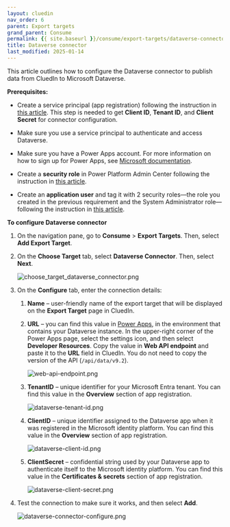 ```yaml
---
layout: cluedin
nav_order: 6
parent: Export targets
grand_parent: Consume
permalink: {{ site.baseurl }}/consume/export-targets/dataverse-connector
title: Dataverse connector
last_modified: 2025-01-14
---
```


This article outlines how to configure the Dataverse connector to publish data from CluedIn to Microsoft Dataverse.

**Prerequisites:** 

- Create a service principal (app registration) following the instruction in [this article](/consume/export-targets/create-service-principal). This step is needed to get **Client ID**, **Tenant ID**, and **Client Secret** for connector configuration.

- Make sure you use a service principal to authenticate and access Dataverse.

- Make sure you have a Power Apps account. For more information on how to sign up for Power Apps, see [Microsoft documentation](https://learn.microsoft.com/en-us/power-apps/maker/signup-for-powerapps).

- Create a **security role** in Power Platform Admin Center following the instruction in [this article](/consume/export-targets/create-security-role).

- Create an **application user** and tag it with 2 security roles—the role you created in the previous requirement and the System Administrator role—following the instruction in [this article](/consume/export-targets/create-application-user).

**To configure Dataverse connector**

1. On the navigation pane, go to **Consume** > **Export Targets**. Then, select **Add Export Target**.

1. On the **Choose Target** tab, select **Dataverse Connector**. Then, select **Next**.

    ![choose_target_dataverse_connector.png](../../assets/images/consume/export-targets/choose_target_dataverse_connector.png)

1. On the **Configure** tab, enter the connection details:

    1. **Name** – user-friendly name of the export target that will be displayed on the **Export Target** page in CluedIn.

    1. **URL** – you can find this value in [Power Apps](https://make.powerapps.com/), in the environment that contains your Dataverse instance. In the upper-right corner of the Power Apps page, select the settings icon, and then select **Developer Resources**. Copy the value in **Web API endpoint** and paste it to the **URL** field in CluedIn. You do not need to copy the version of the API (`/api/data/v9.2`).

        ![web-api-endpoint.png](../../assets/images/consume/export-targets/web-api-endpoint.png)

    1. **TenantID** – unique identifier for your Microsoft Entra tenant. You can find this value in the **Overview** section of app registration.

        ![dataverse-tenant-id.png](../../assets/images/consume/export-targets/dataverse-tenant-id.png)

    1. **ClientID** – unique identifier assigned to the Dataverse app when it was registered in the Microsoft identity platform. You can find this value in the **Overview** section of app registration.

        ![dataverse-client-id.png](../../assets/images/consume/export-targets/dataverse-client-id.png)

    1. **ClientSecret** – confidential string used by your Dataverse app to authenticate itself to the Microsoft identity platform. You can find this value in the **Certificates & secrets** section of app registration.

        ![dataverse-client-secret.png](../../assets/images/consume/export-targets/dataverse-client-secret.png)

1. Test the connection to make sure it works, and then select **Add**.

    ![dataverse-connector-configure.png](../../assets/images/consume/export-targets/dataverse-connector-configure.png)